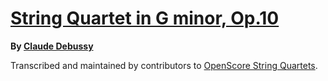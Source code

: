 # [String Quartet in G minor, Op.10][set]

__By [Claude Debussy][composer]__

[set]: https://musescore.com/openscore-string-quartets/sets/5108549
[composer]: https://musescore.com/openscore-string-quartets/sets?order=title&text=Debussy,+Claude

Transcribed and maintained by contributors to [OpenScore String Quartets].

[OpenScore String Quartets]: https://musescore.com/openscore-string-quartets
